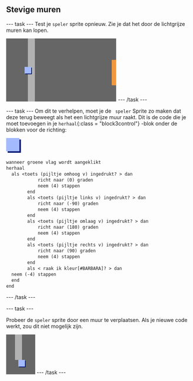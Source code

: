 ## Stevige muren

\--- task \--- Test je `speler` sprite opnieuw. Zie je dat het door de lichtgrijze muren kan lopen.

![screenshot](images/world-walls.png) \--- /task \---

\--- task \--- Om dit te verhelpen, moet je de ` speler` Sprite zo maken dat deze terug beweegt als het een lichtgrijze muur raakt. Dit is de code die je moet toevoegen in je `herhaal`{:class = "block3control"} -blok onder de blokken voor de richting:

![player](images/player.png)

```blocks3
wanneer groene vlag wordt aangeklikt
herhaal 
  als <toets (pijltje omhoog v) ingedrukt? > dan
            richt naar (0) graden
            neem (4) stappen
        end
        als <toets (pijltje links v) ingedrukt? > dan
            richt naar (-90) graden
            neem (4) stappen
        end
        als <toets (pijltje omlaag v) ingedrukt? > dan
            richt naar (180) graden
            neem (4) stappen
        end
        als <toets (pijltje rechts v) ingedrukt? > dan
            richt naar (90) graden
            neem (4) stappen
        end
        als < raak ik kleur[#BARBARA]? > dan 
  neem (-4) stappen
  end
end
```

\--- /task \---

\--- task \---

Probeer de `speler` sprite door een muur te verplaatsen. Als je nieuwe code werkt, zou dit niet mogelijk zijn.

![screenshot](images/world-walls-test.png) \--- /task \---
